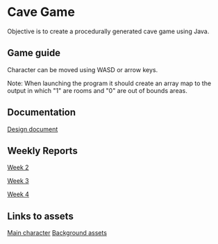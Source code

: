 # Cave Game
Objective is to create a procedurally generated cave game using Java.

## Game guide

Character can be moved using WASD or arrow keys.

Note: When launching the program it should create an array map to the output in which "1" are rooms and "0" are out of bounds areas.

## Documentation

[Design document](https://github.com/ViMuilu/CaveGame/blob/main/documents/design_document.md)

## Weekly Reports
[Week 2](https://github.com/ViMuilu/CaveGame/blob/main/documents/week2report.md)

[Week 3](https://github.com/ViMuilu/CaveGame/blob/main/documents/week3report.md)

[Week 4](https://github.com/ViMuilu/CaveGame/blob/main/documents/week4report.md)

## Links to assets

[Main character](https://gamekrazzy.itch.io/8-direction-top-down-character)
[Background assets](https://szadiart.itch.io/rogue-fantasy-catacombs)

